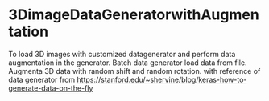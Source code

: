 # 3DimageDataGeneratorwithAugmentation
To load 3D images with customized datagenerator and perform data augmentation in the generator. 
Batch data generator load data from file.
Augmenta 3D data with random shift and random rotation.
with reference of data generator from https://stanford.edu/~shervine/blog/keras-how-to-generate-data-on-the-fly
